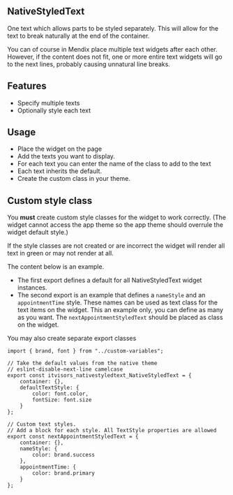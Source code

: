 ## NativeStyledText
One text which allows parts to be styled separately. This will allow for the text to break naturally at the end of the container.

You can of course in Mendix place multiple text widgets after each other.
However, if the content does not fit, one or more entire text widgets will go to the next lines,
probably causing unnatural line breaks.

## Features
- Specify multiple texts
- Optionally style each text

## Usage
- Place the widget on the page
- Add the texts you want to display.
- For each text you can enter the name of the class to add to the text
- Each text inherits the default.
- Create the custom class in your theme.

## Custom style class
You **must** create custom style classes for the widget to work correctly.
(The widget cannot access the app theme so the app theme should overrule the widget default style.)

If the style classes are not created or are incorrect the widget will render all text in green or may not render at all.

The content below is an example.
- The first export defines a default for all NativeStyledText widget instances.
- The second export is an example that defines a `nameStyle` and an `appointmentTime` style. These names can be used as text class for the text items on the widget. This an example only, you can define as many as you want. The `nextAppointmentStyledText` should be placed as class on the widget. 

You may also create separate export classes

``` 
import { brand, font } from "../custom-variables";

// Take the default values from the native theme
// eslint-disable-next-line camelcase
export const itvisors_nativestyledtext_NativeStyledText = {
    container: {},
    defaultTextStyle: {
        color: font.color,
        fontSize: font.size
    }
};

// Custom text styles.
// Add a block for each style. All TextStyle properties are allowed
export const nextAppointmentStyledText = {
    container: {},
    nameStyle: {
        color: brand.success
    },
    appointmentTime: {
        color: brand.primary
    }
};

```
